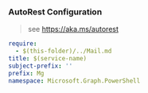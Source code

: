 ### AutoRest Configuration

> see https://aka.ms/autorest

``` yaml
require:
  - $(this-folder)/../Mail.md
title: $(service-name)
subject-prefix: ''
prefix: Mg
namespace: Microsoft.Graph.PowerShell
```
